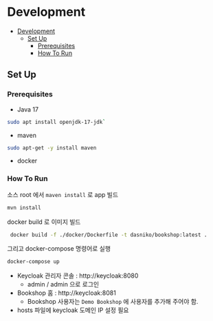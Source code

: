 # Development

- [Development](#development)
  - [Set Up](#set-up)
    - [Prerequisites](#prerequisites)
    - [How To Run](#how-to-run)

## Set Up

### Prerequisites

- Java 17

```bash
sudo apt install openjdk-17-jdk`
```

- maven

```bash
sudo apt-get -y install maven
```

- docker

### How To Run

소스 root 에서 `maven install` 로 app 빌드

```bash
mvn install
```

docker build 로 이미지 빌드

```bash
 docker build -f ./docker/Dockerfile -t dasniko/bookshop:latest .
```

그리고 docker-compose 명령어로 실행

```bash
docker-compose up
```

- Keycloak 관리자 콘솔 : http://keycloak:8080
  - admin / admin 으로 로그인
- Bookshop 홈 : http://keycloak:8081
  - Bookshop 사용자는 `Demo Bookshop` 에 사용자를 추가해 주어야 함.
- hosts 파일에 keycloak 도메인 IP 설정 필요
